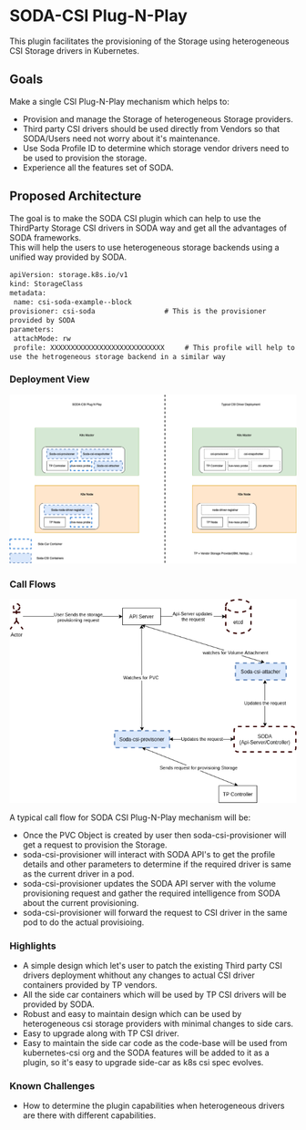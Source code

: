 # SODA-CSI Plug-N-Play

This plugin facilitates the provisioning of the Storage using heterogeneous CSI Storage drivers in Kubernetes.


## Goals
Make a single CSI Plug-N-Play mechanism which helps to:
 - Provision and manage the Storage of heterogeneous Storage providers.
 - Third party CSI drivers should be used directly from Vendors so that SODA/Users need not worry about it's maintenance.
 - Use Soda Profile ID to determine which storage vendor drivers need to be used to provision the storage.
 - Experience all the features set of SODA.
 
 
 ## Proposed Architecture
 
 The goal is to make the SODA CSI plugin which can help to use the ThirdParty Storage CSI drivers in SODA way and get all the advantages of SODA frameworks.  
 This will help the users to use heterogeneous storage backends using a unified way provided by SODA.
 ~~~
apiVersion: storage.k8s.io/v1
kind: StorageClass
metadata:
  name: csi-soda-example--block
provisioner: csi-soda                 # This is the provisioner provided by SODA
parameters:
  attachMode: rw
  profile: XXXXXXXXXXXXXXXXXXXXXXXXXXXX     # This profile will help to use the hetrogeneous storage backend in a similar way
 ~~~
 
 ### Deployment View
 ![](./images/Soda-CSI-Plugin-typical-design.png)
 
 ### Call Flows  
 ![](./images/Soda-CSI-Plugin-CallFLow.png)  
 
  A typical call flow for SODA CSI Plug-N-Play mechanism will be:
   - Once the PVC Object is created by user then soda-csi-provisioner will get a request to provision the Storage.
   - soda-csi-provisioner will interact with SODA API's to get the profile details and other parameters to determine if the required driver is same as the current driver in a pod.
   - soda-csi-provisioner updates the SODA API server with the volume provisioning request and gather the required intelligence from SODA about the current provisioning.
   - soda-csi-provisioner will forward the request to CSI driver in the same pod to do the actual provisioing.
   
   
 ### Highlights
  - A simple design which let's user to patch the existing Third party CSI drivers deployment whithout any changes to actual CSI driver containers provided by TP vendors.
  - All the side car containers which will be used by TP CSI drivers will be provided by SODA.
  - Robust and easy to maintain design which can be used by heterogeneous csi storage providers with minimal changes to side cars.
  - Easy to upgrade along with TP CSI driver.
  - Easy to maintain the side car code as the code-base will be used from kubernetes-csi org and the SODA features will be added to it as a plugin, so it's easy to upgrade side-car as k8s csi spec evolves.
 ### Known Challenges
  - How to determine the plugin capabilities when heterogeneous drivers are there with different capabilities.
  
